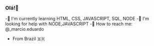 ### Olá!👋


-🌱 I'm currently learning HTML, CSS, JAVASCRIPT, SQL, NODE
-🤫 I'm looking for help with NODE,JAVASCRIPT
-📱 How to reach me: @_marcio.eduardo
- From Brazil 🇧🇷
